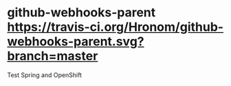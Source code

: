 # github-webhooks-parent https://travis-ci.org/Hronom/github-webhooks-parent.svg?branch=master
Test Spring and OpenShift